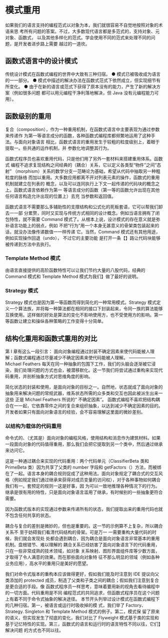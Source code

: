 # 模式重用

如果我们的语言支持的编程范式以对象为本，我们就很容易不自觉地按照对象的术语来思
考所有问题的答案。不过，大多数现代语言都是多范式的，支持对象、元对象、函数式，
以及其他多样化的范式。学会使用不同的范式来处理不同的问题，是开发者进步路上需要
越过的一道坎。

## 函数式语言中的设计模式

传统设计模式在函数式编程的世界中大致有三种归宿。
● 模式已被吸收成为语言的一一部分。
● 模式中描述的解决办法在函数式范式下依然成立，但实现细节有所变化。
● 由于在新的语言或范式下获得了原本没有的能力，产生了新的解决方案（例如很多问题
都可以用元编程干净利落地解决，但 Java 没有元编程能力可用）。

## 函数级别的重用

复合（composition），作为一种重用机制，在函数式语言中主要表现为通过参数来传递作
为第一等语言成分的函数，各种函数式编程库都频繁地运用了这种手法。与面向对象语言
相比，函数式语言的重用发生于较粗的粒度级别上，着眼于提取一。些共通的运作机制，并
参数化地调整其行为。

函数式程序员也喜欢重用代码，只是他们用了另外一套材料来搭建重用体系。函数式
编程不追求复现结构之间经典的（耦合）关系，它以定义各类型“物件”之间“态射”
（morphism）关系的数学分支一范畴论为基础，希望从代码中抽取另一种粗粒度的脉络
而加以重用。大多数应用都离不开对列表元素的操作，函数式的重用机制就建立在列表的
概念，以及可以连同执行上下文一起传递的代码块的概念之上。函数式语言依赖作为第一
等语言成分的函数（第一等的函数允许出现在其他任何语言构造允许出现的位置上）去充
当参数和返回值。

函数式语言不需要那么多辅助性的支撑结构和公式化的死板套语，它可以帮我们卸去一一部
分累赘，同时又实现与传统方式相同的设计概念。例如当语言拥有了闭包特性，就不需要
Command 模式了。从根本上说，设计模式的存在意义就是弥补语言功能上的弱点，例如
不把“行为”用一个本身无甚意义的骨架类包装起来的话，就没办法像传递数值一一样传递
它。当然，Command 模式还有其他用途，例如实现操作回退（undo）， 不过它的主要功能
是打开一条【】路让代码块能够被传递到方法中去执行。

### Template Method 模式

由语言直接提供的高阶函数特性可以让我们节约大量的八股代码，经典的 Command 模式和 Template Method 模式为我们】做了最好的说明。

### Strategy 模式

Strategy 模式也是因为第一等函数而得到简化的一种常用模式。Strategy 模式定义一个算法族，并将每一种算法都在相同的接口下封装起来，令同一族的算法能够互换使用。这样做的好处是算法的变化不影响使用方，也不受使用方的影响。第一等函数让建立和操纵各种策略的工作变得十分简单。

## 结构化重用和函数式重用的对比

第 I 章有这么一段引言：
面向对象编程通过封装不确定因素来使代码能被人理解；函数式编程通过尽量减少不确定因素来使代码能被人理解。
——————Michael Feathers
每天在同一种抽象的包围下工作，我们的头脑会逐渐被它浸染，我们处理问题的方式也会，被潜移默化。这一节我们将尝试通过重构来实现代码重用，并剖析抽象方式对思维角度的影响。

简化状态的封装和使用，是面向对象的目标之一。自然地，状态就成了面向对象的抽象用来解决问题的常规武器，维系状态所需的众多类和交互也因此被派生出来一这些 正是 Michael Feathers 所说的“ 不确定因素”。
函数式编程不喜欢把结构耦合在一一起，它依靠零件之间的复合来组织抽象，以达到减少不确定因素的目的。开发者如果只有面向对象语言的经验，会不容易理解这里面的微妙差别。

### 以结构为载体的代码重用

命令式的、（尤其是）面向对象的编程风格，使用结构和消息作为建筑材料。如果一段面向对象的代码值得重用，那么我们会把它提取到另一个类中，然后通过继承来访问它。

这是一种通过耦合来实现的代码重用：两个代码单元（ClassifierBeta 类和 PrimeBeta 类）因为共享了父类的 number 字段和 getFactors（）方法，而被绑在了一起。语言本身的耦合规则促成了这种用法。面向对象规定了耦合式的交互风格（例如规定我们通过继承来获得对成员变量的访问权），对于各种事物如何耦合我们有一。套预定的规则一这是好事，因
为可以一致地推理各种情况下的行为。继承是很有用的特性，只是面向对象语言滥用了继承，有时候别的一些抽象更符合需要。

因为函数式版本的实现通过参数来传递所有的状态，我们提取出来的重用代码也就不包含任何共享的状态。

耦合与复合的差别是微妙的，但也是重要的。这一节的示例算不上复杂，所以耦合关系不
至于妨碍我们看清代码结构的骨架。可是万一 一需要重构大量代码的时候，我们就会发现处
处都会遇到耦合，因为耦合是面向对象语言非常基本的重用机制。盘根错节、难以理解的
耦合关系已经妨害了面向对象语言下的代码重用，只在一些非常成熟的技术领域，如对象
关系映射、图形界面组件库等少数方面，才取得了令人满意的效果。而在那些面向对象特
征不那么明显的领域（例如各种业务应用），高水平的重用只是美好的愿望。

我们对命令式版本的重构本应该做得更好，假如我们能及时注意到 IDE 提议向父类添加的
protected 成员，制造了父类和子类之间的耦合；假如我们注意到复合是更合适的手段。像
函数式程序员一样思考，意味着要用新的视角去看待编程中的一切方面。代码重用是不同
编程范式的共同追求，但函数式程序员在这个问题上有着不同于命令式抽象的解决途径。
本节开头列举过设计模式在函数式编程下的几种归宿。第一，被语言或运行时吸收掉的模
式，我们举了 Factory、Strategy. Singleton 和 Template Method 模式的例子。第二，模式保
留了原来的语义，但实现发生了彻底的变化，我们对比了 Flyweight 模式基于类的实现和
基于记忆特性的实现。第三，函数式的语言和运行时的语言特性不同以往，它们】解决问题
的方式也不同以往。
